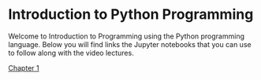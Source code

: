 # Introduction to Python Programming

Welcome to Introduction to Programming using the Python programming language. Below you will find links the Jupyter notebooks that you can use to follow along with the video lectures.

[Chapter 1](https://colab.research.google.com/github/pforkner/Intro_to_Programming/blob/main/chap01.ipynb)
